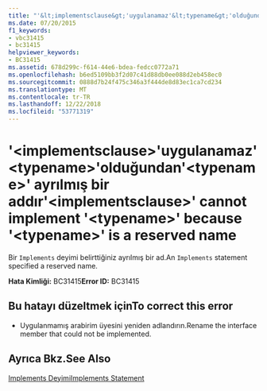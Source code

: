 ```yaml
---
title: "'&lt;implementsclause&gt;'uygulanamaz'&lt;typename&gt;'olduğundan'&lt;typename&gt;' ayrılmış bir addır"
ms.date: 07/20/2015
f1_keywords:
- vbc31415
- bc31415
helpviewer_keywords:
- BC31415
ms.assetid: 678d299c-f614-44e6-bdea-fedcc0772a71
ms.openlocfilehash: b6ed5109bb3f2d07c41d88db0ee088d2eb458ec0
ms.sourcegitcommit: 0888d7b24f475c346a3f444de8d83ec1ca7cd234
ms.translationtype: MT
ms.contentlocale: tr-TR
ms.lasthandoff: 12/22/2018
ms.locfileid: "53771319"
---
```

# <a name="ltimplementsclausegt-cannot-implement-lttypenamegt-because-lttypenamegt-is-a-reserved-name"></a><span data-ttu-id="aa77e-102">'&lt;implementsclause&gt;'uygulanamaz'&lt;typename&gt;'olduğundan'&lt;typename&gt;' ayrılmış bir addır</span><span class="sxs-lookup"><span data-stu-id="aa77e-102">'&lt;implementsclause&gt;' cannot implement '&lt;typename&gt;' because '&lt;typename&gt;' is a reserved name</span></span>
<span data-ttu-id="aa77e-103">Bir `Implements` deyimi belirttiğiniz ayrılmış bir ad.</span><span class="sxs-lookup"><span data-stu-id="aa77e-103">An `Implements` statement specified a reserved name.</span></span>  
  
 <span data-ttu-id="aa77e-104">**Hata Kimliği:** BC31415</span><span class="sxs-lookup"><span data-stu-id="aa77e-104">**Error ID:** BC31415</span></span>  
  
## <a name="to-correct-this-error"></a><span data-ttu-id="aa77e-105">Bu hatayı düzeltmek için</span><span class="sxs-lookup"><span data-stu-id="aa77e-105">To correct this error</span></span>  
  
-   <span data-ttu-id="aa77e-106">Uygulanmamış arabirim üyesini yeniden adlandırın.</span><span class="sxs-lookup"><span data-stu-id="aa77e-106">Rename the interface member that could not be implemented.</span></span>  
  
## <a name="see-also"></a><span data-ttu-id="aa77e-107">Ayrıca Bkz.</span><span class="sxs-lookup"><span data-stu-id="aa77e-107">See Also</span></span>  
 [<span data-ttu-id="aa77e-108">Implements Deyimi</span><span class="sxs-lookup"><span data-stu-id="aa77e-108">Implements Statement</span></span>](../../visual-basic/language-reference/statements/implements-statement.md)
